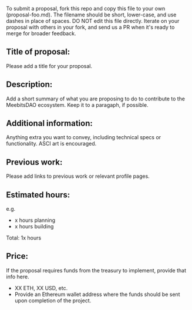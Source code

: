To submit a proposal, fork this repo and copy this file to your own (proposal-foo.md). The filename should be short, lower-case, and use dashes in place of spaces.
DO NOT edit this file directly. Iterate on your proposal with others in your fork, and send us a PR when it's ready to merge for broader feedback.

## Title of proposal: 
Please add a title for your proposal.

## Description: 
Add a short summary of what you are proposing to do to contribute to the MeebitsDAO ecosystem. Keep it to a paragaph, if possible.

## Additional information: 
Anything extra you want to convey, including technical specs or functionality. ASCI art is encouraged.

## Previous work: 
Please add links to previous work or relevant profile pages. 

## Estimated hours: 
e.g. 
- x hours planning
- x hours building

Total: 1x hours

## Price: 
If the proposal requires funds from the treasury to implement, provide that info here.
- XX ETH, XX USD, etc.
- Provide an Ethereum wallet address where the funds should be sent upon completion of the project.
